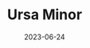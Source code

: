 ---
title: "Ursa Minor"
cc-type: constellation
borders:
  - Draco
  - Camelopardalis
  - Cepheus
date: 2023-06-24
hashtag: ursa-minor
know-your-goals:
  - Polaris
related:
  - Ursa Major
stars:
  - Kochab
  - Polaris
subdivision-of:
  - northern celestial hemisphere
tags:
  - Bear
  - Constellation
---